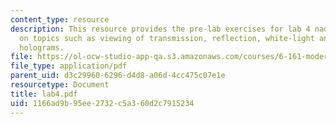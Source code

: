 ```yaml
---
content_type: resource
description: This resource provides the pre-lab exercises for lab 4 nad in-lab exercises
  on topics such as viewing of transmission, reflection, white-light and computer-generated
  holograms.
file: https://ol-ocw-studio-app-qa.s3.amazonaws.com/courses/6-161-modern-optics-project-laboratory-fall-2005/1166ad9b95ee2732c5a360d2c7915234_lab4.pdf
file_type: application/pdf
parent_uid: d3c29960-6296-d4d8-a06d-4cc475c07e1e
resourcetype: Document
title: lab4.pdf
uid: 1166ad9b-95ee-2732-c5a3-60d2c7915234
---
```

